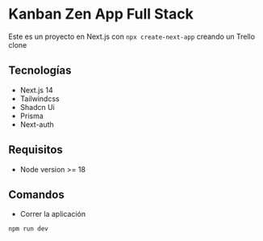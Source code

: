 # Kanban Zen App Full Stack


Este es un proyecto en Next.js con ```npx create-next-app``` creando un Trello clone

## Tecnologías

* Next.js 14
* Tailwindcss
* Shadcn Ui
* Prisma
* Next-auth

## Requisitos
* Node version >= 18


## Comandos
* Correr la aplicación
```
npm run dev
```